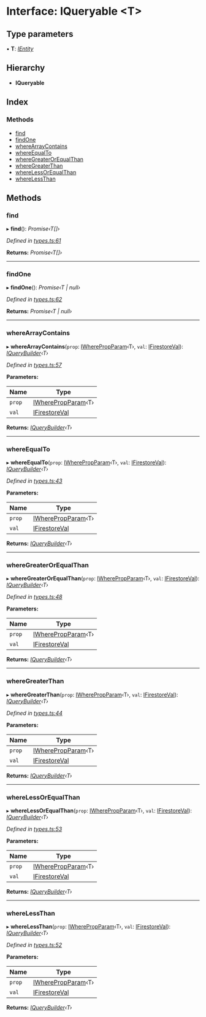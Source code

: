 
# Interface: IQueryable <**T**>

## Type parameters

▪ **T**: *[IEntity](ientity.md)*

## Hierarchy

* **IQueryable**

## Index

### Methods

* [find](iqueryable.md#find)
* [findOne](iqueryable.md#findone)
* [whereArrayContains](iqueryable.md#wherearraycontains)
* [whereEqualTo](iqueryable.md#whereequalto)
* [whereGreaterOrEqualThan](iqueryable.md#wheregreaterorequalthan)
* [whereGreaterThan](iqueryable.md#wheregreaterthan)
* [whereLessOrEqualThan](iqueryable.md#wherelessorequalthan)
* [whereLessThan](iqueryable.md#wherelessthan)

## Methods

###  find

▸ **find**(): *Promise‹T[]›*

*Defined in [types.ts:61](https://github.com/wovalle/fireorm/blob/5547513/src/types.ts#L61)*

**Returns:** *Promise‹T[]›*

___

###  findOne

▸ **findOne**(): *Promise‹T | null›*

*Defined in [types.ts:62](https://github.com/wovalle/fireorm/blob/5547513/src/types.ts#L62)*

**Returns:** *Promise‹T | null›*

___

###  whereArrayContains

▸ **whereArrayContains**(`prop`: [IWherePropParam](../globals.md#iwherepropparam)‹T›, `val`: [IFirestoreVal](../globals.md#ifirestoreval)): *[IQueryBuilder](../globals.md#iquerybuilder)‹T›*

*Defined in [types.ts:57](https://github.com/wovalle/fireorm/blob/5547513/src/types.ts#L57)*

**Parameters:**

Name | Type |
------ | ------ |
`prop` | [IWherePropParam](../globals.md#iwherepropparam)‹T› |
`val` | [IFirestoreVal](../globals.md#ifirestoreval) |

**Returns:** *[IQueryBuilder](../globals.md#iquerybuilder)‹T›*

___

###  whereEqualTo

▸ **whereEqualTo**(`prop`: [IWherePropParam](../globals.md#iwherepropparam)‹T›, `val`: [IFirestoreVal](../globals.md#ifirestoreval)): *[IQueryBuilder](../globals.md#iquerybuilder)‹T›*

*Defined in [types.ts:43](https://github.com/wovalle/fireorm/blob/5547513/src/types.ts#L43)*

**Parameters:**

Name | Type |
------ | ------ |
`prop` | [IWherePropParam](../globals.md#iwherepropparam)‹T› |
`val` | [IFirestoreVal](../globals.md#ifirestoreval) |

**Returns:** *[IQueryBuilder](../globals.md#iquerybuilder)‹T›*

___

###  whereGreaterOrEqualThan

▸ **whereGreaterOrEqualThan**(`prop`: [IWherePropParam](../globals.md#iwherepropparam)‹T›, `val`: [IFirestoreVal](../globals.md#ifirestoreval)): *[IQueryBuilder](../globals.md#iquerybuilder)‹T›*

*Defined in [types.ts:48](https://github.com/wovalle/fireorm/blob/5547513/src/types.ts#L48)*

**Parameters:**

Name | Type |
------ | ------ |
`prop` | [IWherePropParam](../globals.md#iwherepropparam)‹T› |
`val` | [IFirestoreVal](../globals.md#ifirestoreval) |

**Returns:** *[IQueryBuilder](../globals.md#iquerybuilder)‹T›*

___

###  whereGreaterThan

▸ **whereGreaterThan**(`prop`: [IWherePropParam](../globals.md#iwherepropparam)‹T›, `val`: [IFirestoreVal](../globals.md#ifirestoreval)): *[IQueryBuilder](../globals.md#iquerybuilder)‹T›*

*Defined in [types.ts:44](https://github.com/wovalle/fireorm/blob/5547513/src/types.ts#L44)*

**Parameters:**

Name | Type |
------ | ------ |
`prop` | [IWherePropParam](../globals.md#iwherepropparam)‹T› |
`val` | [IFirestoreVal](../globals.md#ifirestoreval) |

**Returns:** *[IQueryBuilder](../globals.md#iquerybuilder)‹T›*

___

###  whereLessOrEqualThan

▸ **whereLessOrEqualThan**(`prop`: [IWherePropParam](../globals.md#iwherepropparam)‹T›, `val`: [IFirestoreVal](../globals.md#ifirestoreval)): *[IQueryBuilder](../globals.md#iquerybuilder)‹T›*

*Defined in [types.ts:53](https://github.com/wovalle/fireorm/blob/5547513/src/types.ts#L53)*

**Parameters:**

Name | Type |
------ | ------ |
`prop` | [IWherePropParam](../globals.md#iwherepropparam)‹T› |
`val` | [IFirestoreVal](../globals.md#ifirestoreval) |

**Returns:** *[IQueryBuilder](../globals.md#iquerybuilder)‹T›*

___

###  whereLessThan

▸ **whereLessThan**(`prop`: [IWherePropParam](../globals.md#iwherepropparam)‹T›, `val`: [IFirestoreVal](../globals.md#ifirestoreval)): *[IQueryBuilder](../globals.md#iquerybuilder)‹T›*

*Defined in [types.ts:52](https://github.com/wovalle/fireorm/blob/5547513/src/types.ts#L52)*

**Parameters:**

Name | Type |
------ | ------ |
`prop` | [IWherePropParam](../globals.md#iwherepropparam)‹T› |
`val` | [IFirestoreVal](../globals.md#ifirestoreval) |

**Returns:** *[IQueryBuilder](../globals.md#iquerybuilder)‹T›*
